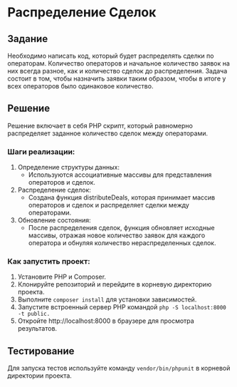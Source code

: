 # Распределение Сделок

## Задание

Необходимо написать код, который будет распределять сделки по операторам. Количество операторов и начальное количество заявок на них всегда разное, как и количество сделок до распределения. Задача состоит в том, чтобы назначить заявки таким образом, чтобы в итоге у всех операторов было одинаковое количество.

## Решение

Решение включает в себя PHP скрипт, который равномерно распределяет заданное количество сделок между операторами.

### Шаги реализации:

1. Определение структуры данных:
    - Используются ассоциативные массивы для представления операторов и сделок.
2. Распределение сделок:
    - Создана функция distributeDeals, которая принимает массив операторов и сделок и распределяет сделки между операторами.
3. Обновление состояния:
    -  После распределения сделок, функция обновляет исходные массивы, отражая новое количество заявок для каждого оператора и обнуляя количество нераспределенных сделок.

### Как запустить проект:

1. Установите PHP и Composer.
2. Клонируйте репозиторий и перейдите в корневую директорию проекта.
3. Выполните `composer install`  для установки зависимостей. 
4. Запустите встроенный сервер PHP командой `php -S localhost:8000 -t public.`
5. Откройте http://localhost:8000 в браузере для просмотра результатов.

## Тестирование

Для запуска тестов используйте команду ```vendor/bin/phpunit``` в корневой директории проекта.

